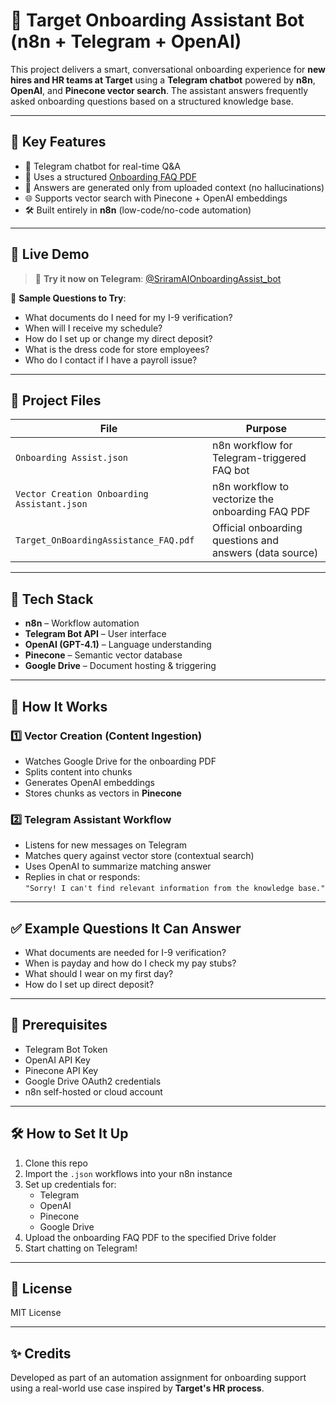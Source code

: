 
# 🧭 Target Onboarding Assistant Bot (n8n + Telegram + OpenAI)

This project delivers a smart, conversational onboarding experience for **new hires and HR teams at Target** using a **Telegram chatbot** powered by **n8n**, **OpenAI**, and **Pinecone vector search**. The assistant answers frequently asked onboarding questions based on a structured knowledge base.

---

## 🚀 Key Features

- 🤖 Telegram chatbot for real-time Q&A
- 📄 Uses a structured [Onboarding FAQ PDF](./Target_OnBoardingAssistance_FAQ.pdf)
- 🧠 Answers are generated only from uploaded context (no hallucinations)
- 🌐 Supports vector search with Pinecone + OpenAI embeddings
- 🛠️ Built entirely in **n8n** (low-code/no-code automation)

---

## 📲 Live Demo

> 🔗 **Try it now on Telegram**: [@SriramAIOnboardingAssist_bot](https://web.telegram.org/k/#@SriramAIOnboardingAssist_bot)

📌 **Sample Questions to Try**:
- What documents do I need for my I-9 verification?
- When will I receive my schedule?
- How do I set up or change my direct deposit?
- What is the dress code for store employees?
- Who do I contact if I have a payroll issue?

---

## 📁 Project Files

| File                                 | Purpose                                              |
|--------------------------------------|------------------------------------------------------|
| `Onboarding Assist.json`            | n8n workflow for Telegram-triggered FAQ bot          |
| `Vector Creation Onboarding Assistant.json` | n8n workflow to vectorize the onboarding FAQ PDF    |
| `Target_OnBoardingAssistance_FAQ.pdf` | Official onboarding questions and answers (data source) |

---

## 🧱 Tech Stack

- **n8n** – Workflow automation
- **Telegram Bot API** – User interface
- **OpenAI (GPT-4.1)** – Language understanding
- **Pinecone** – Semantic vector database
- **Google Drive** – Document hosting & triggering

---

## 🧠 How It Works

### 1️⃣ Vector Creation (Content Ingestion)
- Watches Google Drive for the onboarding PDF
- Splits content into chunks
- Generates OpenAI embeddings
- Stores chunks as vectors in **Pinecone**

### 2️⃣ Telegram Assistant Workflow
- Listens for new messages on Telegram
- Matches query against vector store (contextual search)
- Uses OpenAI to summarize matching answer
- Replies in chat or responds:  
  `"Sorry! I can't find relevant information from the knowledge base."`

---

## ✅ Example Questions It Can Answer

- What documents are needed for I-9 verification?
- When is payday and how do I check my pay stubs?
- What should I wear on my first day?
- How do I set up direct deposit?

---

## 🔐 Prerequisites

- Telegram Bot Token  
- OpenAI API Key  
- Pinecone API Key  
- Google Drive OAuth2 credentials  
- n8n self-hosted or cloud account

---

## 🛠️ How to Set It Up

1. Clone this repo
2. Import the `.json` workflows into your n8n instance
3. Set up credentials for:
   - Telegram
   - OpenAI
   - Pinecone
   - Google Drive
4. Upload the onboarding FAQ PDF to the specified Drive folder
5. Start chatting on Telegram!

---

## 📄 License

MIT License

---

## ✨ Credits

Developed as part of an automation assignment for onboarding support using a real-world use case inspired by **Target's HR process**.

